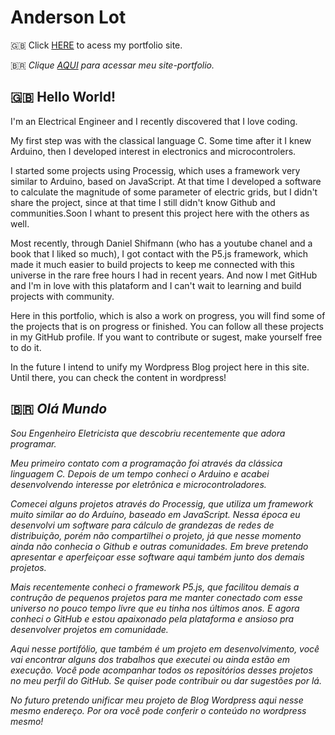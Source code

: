 # Anderson Lot

:uk: Click [HERE](https://andersonlot.github.io) to acess my portfolio site.

:brazil: *Clique [AQUI](https://andersonlot.github.io) para acessar meu site-portfolio.*

## :uk: Hello World!

I'm an Electrical Engineer and I recently discovered that I love coding.

My first step was with the classical language C. Some time after it I knew Arduino, then I developed interest in electronics and microcontrolers.

I started some projects using Processig, which uses a framework very similar to Arduino, based on JavaScript. At that time I developed a software to calculate the magnitude of some parameter of electric grids, but I didn't share the project, since at that time I still didn't know Github and communities.Soon I whant to present this project here with the others as well.

Most recently, through Daniel Shifmann (who has a youtube chanel and a book that I liked so much), I got contact with the P5.js framework, which made it much easier to build projects to keep me connected with this universe in the rare free hours I had in recent years. And now I met GitHub and I'm in love with this plataform and I can't wait to learning and build projects with community.

Here in this portfolio, which is also a work on progress, you will find some of the projects that is on progress or finished. You can follow all these projects in my GitHub profile. If you want to contribute or sugest, make yourself free to do it.

In the future I intend to unify my Wordpress Blog project here in this site. Until there, you can check the content in wordpress!

## :brazil: *Olá Mundo*

*Sou Engenheiro Eletricista que descobriu recentemente que adora programar.*

*Meu primeiro contato com a programação foi através da clássica linguagem C. Depois de um tempo conheci o Arduino e acabei desenvolvendo interesse por eletrônica e microcontroladores.*

*Comecei alguns projetos através do Processig, que utiliza um framework muito similar ao do Arduíno, baseado em JavaScript. Nessa época eu desenvolvi um software para cálculo de grandezas de redes de distribuição, porém não compartilhei o projeto, já que nesse momento ainda não conhecia o Github e outras comunidades. Em breve pretendo apresentar e aperfeiçoar esse software aqui também junto dos demais projetos.*

*Mais recentemente conheci o framework P5.js, que facilitou demais a contrução de pequenos projetos para me manter conectado com esse universo no pouco tempo livre que eu tinha nos últimos anos. E agora conheci o GitHub e estou apaixonado pela plataforma e ansioso pra desenvolver projetos em comunidade.*

*Aqui nesse portifólio, que também é um projeto em desenvolvimento, você vai encontrar alguns dos trabalhos que executei ou ainda estão em execução. Você pode acompanhar todos os repositórios desses projetos no meu perfil do GitHub. Se quiser pode contribuir ou dar sugestões por lá.*

*No futuro pretendo unificar meu projeto de Blog Wordpress aqui nesse mesmo endereço. Por ora você pode conferir o conteúdo no wordpress mesmo!*

<!--
**andersonlot/andersonlot** is a ✨ _special_ ✨ repository because its `README.md` (this file) appears on your GitHub profile.

Here are some ideas to get you started:

- 🔭 I’m currently working on ...
- 🌱 I’m currently learning ...
- 👯 I’m looking to collaborate on ...
- 🤔 I’m looking for help with ...
- 💬 Ask me about ...
- 📫 How to reach me: ...
- 😄 Pronouns: ...
- ⚡ Fun fact: ...
-->
